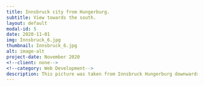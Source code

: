 ```yaml
---
title: Innsbruck city from Hungerburg.
subtitle: View towards the south.
layout: default
modal-id: 5
date: 2020-11-01
img: Innsbruck_6.jpg
thumbnail: Innsbruck_6.jpg
alt: image-alt
project-date: November 2020
<!--client: none-->
<!--category: Web Development-->
description: This picture was taken from Innsbruck Hungerburg downwards towards the city. In the background, the Bergisel can be seen.
---
```

